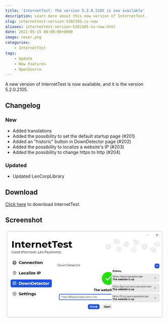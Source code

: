 ```yaml
---
title: 'InternetTest: The version 5.2.0.2105 is now available'
description: Learn more about this new version of InternetTest.
slug: internettest-version-5202105-is-now
aliases: internettest-version-5202105-is-now.html
date: 2021-05-15 00:00:00+0000
image: cover.png
categories:
    - InternetTest
tags:
    - Update
    - New Features
    - OpenSource
---
```

A new version of InternetTest is now available, and it is the version 5.2.0.2105.

## Changelog
### New
- Added translations
- Added the possibility to set the default startup page (#201)
- Added an "historic" button in DownDetector page (#202)
- Added the possibility to localize a website's IP (#203)
- Added the possibility to change https to http (#204)
### Updated
- Updated LeoCorpLibrary

## Download

[Click here](https://tinyurl.com/DownloadInternetTest) to download InternetTest.

## Screenshot
![The "DownDetector" page of InternetTest](cover.png)